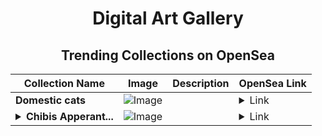 <div align="center">

# Digital Art Gallery

## Trending Collections on OpenSea

| Collection Name                       | Image                                                                                     | Description                       | OpenSea Link                                                                                          |
|---------------------------------------|-------------------------------------------------------------------------------------------|-----------------------------------|--------------------------------------------------------------------------------------------------------|
| **Domestic cats** | ![Image](https://i.seadn.io/s/raw/files/a4110186d93fe8ef0cc9554f21edad91.jpg?w=500&auto=format?w=200&auto=format) |  | <details><summary>Link</summary>[Domestic cats](https://opensea.io/collection/domestic-cats-3)</details> |
| **<details><summary>Chibis Apperant...</summary>Chibis Apperantice Ninja</details>** | ![Image](https://i.seadn.io/s/raw/files/63070a099ccd23e784514fb0fd06dd57.png?w=500&auto=format?w=200&auto=format) |  | <details><summary>Link</summary>[Chibis Apperantice Ninja](https://opensea.io/collection/chibis-apperantice-ninja-1)</details> |

</div>